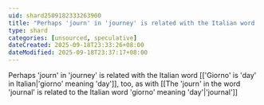 ```yaml
---
uid: shard2509182333263900
title: "Perhaps 'journ' in 'journey' is related with the Italian word 'giorno' meaning 'day', too, as with 'journal'"
type: shard
categories: [unsourced, speculative]
dateCreated: 2025-09-18T23:33:26+08:00
dateModified: 2025-09-18T23:37:17+08:00
---
```

Perhaps 'journ' in 'journey' is related with the Italian word [['Giorno' is 'day' in Italian|'giorno' meaning 'day']], too, as with [[The 'journ' in the word 'journal' is related to the Italian word 'giorno' meaning 'day'|'journal']]